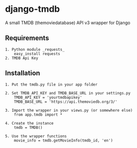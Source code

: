 django-tmdb
===========

A small TMDB (themoviedatabase) API v3 wrapper for Django

## Requirements
	1. Python module _requests_
		easy_install requests
	2. TMDB Api Key

## Installation
	1. Put the tmdb.py file in your app folder

	2. Set TMDB_API_KEY and TMDB_BASE_URL in your settings.py
		TMDB_API_KEY = 'yourtmdbapikey'
		TMDB_BASE_URL = 'https://api.themoviedb.org/3/'
	
	3. Import the wrapper in your views.py (or somewhere else)
		from app.tmdb import *
	
	4. Create the instance
		tmdb = TMDB()
	
	5. Use the wrapper functions
		movie_info = tmdb.getMovieInfo(tmdb_id, 'en')